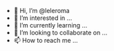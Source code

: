 - 👋 Hi, I’m @leleroma
- 👀 I’m interested in ...
- 🌱 I’m currently learning ...
- 💞️ I’m looking to collaborate on ...
- 📫 How to reach me ...

<!---
leleroma/leleroma is a ✨ special ✨ repository because its `README.md` (this file) appears on your GitHub profile.
You can click the Preview link to take a look at your changes.
--->
